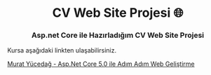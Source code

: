 <h1 align="center">CV Web Site Projesi 🌐</h1>
<h3 align="center">Asp.net Core ile Hazırladığım CV Web Site Projesi</h3>
<p align="left"> Kursa aşağıdaki linkten ulaşabilirsiniz. </p>
<p align="left"> <a href="https://www.udemy.com/course/aspnet-core-5-ile-adim-adim-web-gelistirme/">Murat Yücedağ - Asp.Net Core 5.0 ile Adım Adım Web Geliştirme</a> </p>
